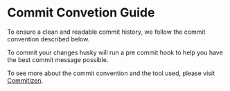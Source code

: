 # Commit Convetion Guide

To ensure a clean and readable commit history, we follow the commit convention
described below.

To commit your changes husky will run a pre commit hook to help you have the
best commit message possible.

To see more about the commit convention and the tool used, please visit
[Commitizen](https://commitizen-tools.github.io/commitizen/).
